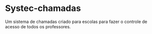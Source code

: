 # Systec-chamadas
Um sistema de chamadas criado para escolas para fazer o controle de acesso de todos os professores.
